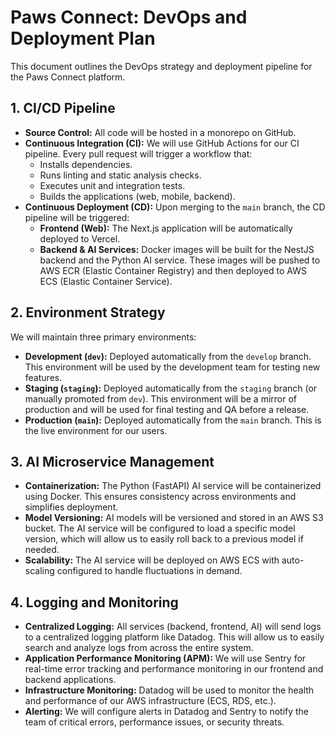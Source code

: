 
# Paws Connect: DevOps and Deployment Plan

This document outlines the DevOps strategy and deployment pipeline for the Paws Connect platform.

## 1. CI/CD Pipeline

- **Source Control:** All code will be hosted in a monorepo on GitHub.
- **Continuous Integration (CI):** We will use GitHub Actions for our CI pipeline. Every pull request will trigger a workflow that:
  - Installs dependencies.
  - Runs linting and static analysis checks.
  - Executes unit and integration tests.
  - Builds the applications (web, mobile, backend).
- **Continuous Deployment (CD):** Upon merging to the `main` branch, the CD pipeline will be triggered:
  - **Frontend (Web):** The Next.js application will be automatically deployed to Vercel.
  - **Backend & AI Services:** Docker images will be built for the NestJS backend and the Python AI service. These images will be pushed to AWS ECR (Elastic Container Registry) and then deployed to AWS ECS (Elastic Container Service).

## 2. Environment Strategy

We will maintain three primary environments:

- **Development (`dev`):** Deployed automatically from the `develop` branch. This environment will be used by the development team for testing new features.
- **Staging (`staging`):** Deployed automatically from the `staging` branch (or manually promoted from `dev`). This environment will be a mirror of production and will be used for final testing and QA before a release.
- **Production (`main`):** Deployed automatically from the `main` branch. This is the live environment for our users.

## 3. AI Microservice Management

- **Containerization:** The Python (FastAPI) AI service will be containerized using Docker. This ensures consistency across environments and simplifies deployment.
- **Model Versioning:** AI models will be versioned and stored in an AWS S3 bucket. The AI service will be configured to load a specific model version, which will allow us to easily roll back to a previous model if needed.
- **Scalability:** The AI service will be deployed on AWS ECS with auto-scaling configured to handle fluctuations in demand.

## 4. Logging and Monitoring

- **Centralized Logging:** All services (backend, frontend, AI) will send logs to a centralized logging platform like Datadog. This will allow us to easily search and analyze logs from across the entire system.
- **Application Performance Monitoring (APM):** We will use Sentry for real-time error tracking and performance monitoring in our frontend and backend applications.
- **Infrastructure Monitoring:** Datadog will be used to monitor the health and performance of our AWS infrastructure (ECS, RDS, etc.).
- **Alerting:** We will configure alerts in Datadog and Sentry to notify the team of critical errors, performance issues, or security threats.
